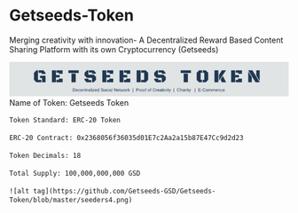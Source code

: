 # Getseeds-Token
Merging creativity with innovation- A Decentralized Reward Based Content Sharing Platform with its own Cryptocurrency (Getseeds)

 ![alt tag](https://github.com/Getseeds-GSD/Getseeds-Token/blob/master/GETSEEDS%20TOKEN.jpg)
    Name of Token: Getseeds Token

    Token Standard: ERC-20 Token

    ERC-20 Contract: 0x2368056f36035d01E7c2Aa2a15b87E47Cc9d2d23

    Token Decimals: 18

    Total Supply: 100,000,000,000 GSD
    
    ![alt tag](https://github.com/Getseeds-GSD/Getseeds-Token/blob/master/seeders4.png)
    
   
